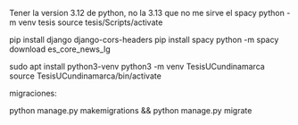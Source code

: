 Tener la version 3.12 de python, no la 3.13 que no me sirve el spacy
python -m venv tesis
source tesis/Scripts/activate

pip install django django-cors-headers 
pip install spacy
python -m spacy download es_core_news_lg

sudo apt install python3-venv
python3 -m venv TesisUCundinamarca
source TesisUCundinamarca/bin/activate

migraciones:

python manage.py makemigrations && python manage.py migrate